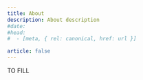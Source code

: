 ```yaml
---
title: About
description: About description
#date:
#head:
#  - [meta, { rel: canonical, href: url }]

article: false
---
```


TO FILL
